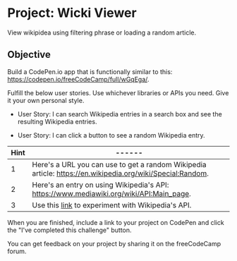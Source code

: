 # Project: Wicki Viewer

View wikipidea using filtering phrase or loading a random article.

## Objective 

Build a CodePen.io app that is functionally similar to this: https://codepen.io/freeCodeCamp/full/wGqEga/.

Fulfill the below user stories. Use whichever libraries or APIs you need. Give it your own personal style.

- User Story: I can search Wikipedia entries in a search box and see the resulting Wikipedia entries.

- User Story: I can click a button to see a random Wikipedia entry.

| Hint |------|
|------|------|
| 1    | Here's a URL you can use to get a random Wikipedia article: https://en.wikipedia.org/wiki/Special:Random.|
| 2    | Here's an entry on using Wikipedia's API: https://www.mediawiki.org/wiki/API:Main_page.|
| 3    | Use this [link](https://en.wikipedia.org/wiki/Special:ApiSandbox#action=query&titles=Main%20Page&prop=revisions&rvprop=content&format=jsonfm) to experiment with Wikipedia's API.|

When you are finished, include a link to your project on CodePen and click the "I've completed this challenge" button.

You can get feedback on your project by sharing it on the freeCodeCamp forum.
